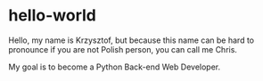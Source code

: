 # hello-world

Hello, my name is Krzysztof, but because this name can be hard to pronounce if you are not Polish person, you can call me Chris.

My goal is to become a Python Back-end Web Developer.
